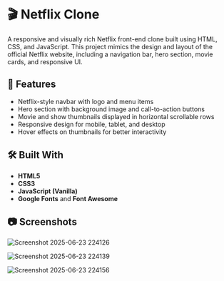 # 🎬 Netflix Clone

A responsive and visually rich Netflix front-end clone built using HTML, CSS, and JavaScript. This project mimics the design and layout of the official Netflix website, including a navigation bar, hero section, movie cards, and responsive UI.

## 🚀 Features

- Netflix-style navbar with logo and menu items  
- Hero section with background image and call-to-action buttons  
- Movie and show thumbnails displayed in horizontal scrollable rows  
- Responsive design for mobile, tablet, and desktop  
- Hover effects on thumbnails for better interactivity  

## 🛠️ Built With

- **HTML5**  
- **CSS3**  
- **JavaScript (Vanilla)**  
- **Google Fonts** and **Font Awesome**

## 📷 Screenshots

![Screenshot 2025-06-23 224126](https://github.com/user-attachments/assets/c8d75fa8-954b-4907-acf9-60226e4d0937)

![Screenshot 2025-06-23 224139](https://github.com/user-attachments/assets/362da36f-771a-4279-a79f-caa63633bab5)

![Screenshot 2025-06-23 224156](https://github.com/user-attachments/assets/38953dbb-ecc0-462a-8ae5-ceefcf20e305)

